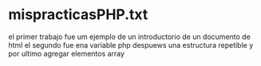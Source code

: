 # mispracticasPHP.txt
el primer trabajo fue um ejemplo de un introductorio de un documento de html el segundo fue ena variable php despuews una estructura repetible y por ultimo agregar elementos array
